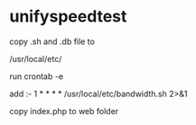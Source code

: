 # unifyspeedtest

copy .sh and .db file to 

/usr/local/etc/


run crontab -e

add :-
1 * * * * /usr/local/etc/bandwidth.sh 2>&1

copy index.php to web folder
